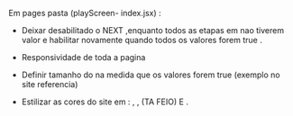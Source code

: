 Em pages pasta (playScreen- index.jsx) :

* Deixar desabilitado o <ButtonAlt /> NEXT ,enquanto todos as etapas em <DivEtapas /> nao tiverem valor e habilitar novamente quando todos os valores forem true .

* Responsividade de toda a pagina

* Definir tamanho do <ProgressEtapas/> na medida que os valores forem true (exemplo no site referencia)

* Estilizar as cores do site em : <Navbar /> , <DivEtapas> ,  <CALENDARIO>(TA FEIO) E <ProgressEtapas/> .